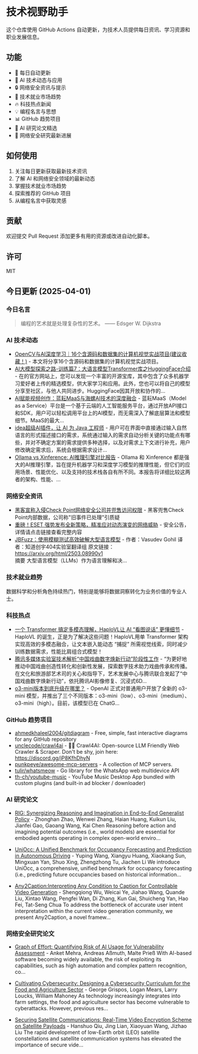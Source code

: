 # 技术视野助手

这个仓库使用 GitHub Actions 自动更新，为技术人员提供每日资讯、学习资源和职业发展信息。

## 功能

- 🔄 每日自动更新
- 🤖 AI 技术动态与应用
- 🔒 网络安全资讯与提示
- 💼 技术就业市场趋势
- 🔥 科技热点新闻
- 💡 编程名言与思想
- 📊 GitHub 趋势项目
- 📝 AI 研究论文精选
- 🔐 网络安全研究最新进展

## 如何使用

1. 关注每日更新获取最新技术资讯
2. 了解 AI 和网络安全领域的最新动态
3. 掌握技术就业市场趋势
4. 探索推荐的 GitHub 项目
5. 从编程名言中获取灵感

## 贡献

欢迎提交 Pull Request 添加更多有用的资源或改进自动化脚本。

## 许可

MIT

## 今日更新 (2025-04-01)

### 今日名言

> 编程的艺术就是处理复杂性的艺术。 —— Edsger W. Dijkstra

### AI 技术动态

- [OpenCV与AI深度学习｜16个含源码和数据集的计算机视觉实战项目(建议收藏！)](https://i-operation.csdnimg.cn/images/8efd18d5d7054f77a81294a14cd80ad5.png) - 本文将分享16个含源码和数据集的计算机视觉实战项目。
- [AI大模型探索之路-训练篇7：大语言模型Transformer库之HuggingFace介绍](https://i-operation.csdnimg.cn/images/8efd18d5d7054f77a81294a14cd80ad5.png) - 在的官方网站上，您可以发现一个丰富的开源宝库，其中包含了众多机器学习爱好者上传的精选模型，供大家学习和应用。此外，您也可以将自己的模型分享至社区，与他人共同进步。HuggingFace因其开放和协作的...
- [AI赋能视频创作：蓝耘MaaS与海螺AI技术的深度融合](https://i-operation.csdnimg.cn/images/8efd18d5d7054f77a81294a14cd80ad5.png) - 蓝耘MaaS（Model as a Service）平台是一个基于云端的人工智能服务平台，通过开放API接口和SDK，用户可以轻松调用平台上的AI模型，而无需深入了解底层算法和模型细节。MaaS的最大...
- [idea超级AI插件，让 AI 为 Java 工程师](https://i-operation.csdnimg.cn/images/8efd18d5d7054f77a81294a14cd80ad5.png) - 用户可在界面中直接通过输入自然语言的形式描述接口的需求，系统通过输入的需求自动分析关键的功能点有哪些，并对不确定方案的需求提供多种选择，以及对需求上下文进行补充，用户修改确定需求后，系统会根据需求设计...
- [Ollama vs Xinference: AI推理引擎对比报告](https://i-operation.csdnimg.cn/images/8efd18d5d7054f77a81294a14cd80ad5.png) - Ollama 和 Xinference 都是强大的AI推理引擎，旨在提升机器学习和深度学习模型的推理性能，但它们的应用场景、性能优化、以及支持的技术栈各自有所不同。本报告将详细比较这两者的架构、性能、...


### 网络安全资讯

- [黑客宣称入侵Check Point网络安全公司并兜售访问权限](https://www.freebuf.com/articles/es/426232.html) - 黑客兜售Check Point内部数据，公司称&quot;旧事件已处理&quot;引质疑
- [重磅！ESET 强势发布全新策略，精准应对动态演变的网络威胁](https://www.anquanke.com/post/id/306077) - 安全公告，详情请点击链接查看完整内容
- [JBFuzz：使用模糊测试高效破解大型语言模型](https://paper.seebug.org/3311/) - 作者：Vasudev Gohil
译者：知道创宇404实验室翻译组
原文链接：https://arxiv.org/html/2503.08990v1  
摘要
大型语言模型（LLMs）作为语言理解和决...


### 技术就业趋势

数据科学和分析角色持续热门，特别是能够将数据洞察转化为业务价值的专业人士。

### 科技热点

- [一个 Transformer 搞定多模态理解，HaploVL让 AI “看图说话” 更懂细节](https://cloud.tencent.com/developer/article/2508615) - HaploVL 的诞生，正是为了解决这些问题！HaploVL用单 Transformer 架构实现高效的多模态融合，让文本嵌入能动态 “捕捉” 所需视觉线索，同时减少训练数据需求，性能比肩组合式模型！
- [腾讯多媒体实验室技术解析“中国戏曲数字焕新行动”阶段性工作](https://cloud.tencent.com/developer/article/2508633) - “为更好地推动中国戏曲创造性转化和创新性发展，探索数字技术助力戏曲传承和传播。在文化和旅游部艺术司的关心和指导下，艺术发展中心与腾讯联合发起了“中国戏曲数字焕新行动”，依托腾讯AI影像修复、沉浸式6D...
- [o3-mini版本到底升级在哪里？](https://cloud.tencent.com/developer/article/2508782) - OpenAI 正式对普通用户开放了全新的 o3-mini 模型，并推出了三个不同版本：o3-mini（low）、o3-mini（medium）、o3-mini（high）。目前，该模型已在 ChatG...


### GitHub 趋势项目

- [ahmedkhaleel2004/gitdiagram](https://github.com/ahmedkhaleel2004/gitdiagram) - Free, simple, fast interactive diagrams for any GitHub repository
- [unclecode/crawl4ai](https://github.com/unclecode/crawl4ai) - 🚀🤖 Crawl4AI: Open-source LLM Friendly Web Crawler & Scraper. Don't be shy, join here: https://discord.gg/jP8KfhDhyN
- [punkpeye/awesome-mcp-servers](https://github.com/punkpeye/awesome-mcp-servers) - A collection of MCP servers.
- [tulir/whatsmeow](https://github.com/tulir/whatsmeow) - Go library for the WhatsApp web multidevice API
- [th-ch/youtube-music](https://github.com/th-ch/youtube-music) - YouTube Music Desktop App bundled with custom plugins (and built-in ad blocker / downloader)




### AI 研究论文

- [RIG: Synergizing Reasoning and Imagination in End-to-End Generalist
  Policy](http://arxiv.org/abs/2503.24388v1) - Zhonghan Zhao, Wenwei Zhang, Haian Huang, Kuikun Liu, Jianfei Gao, Gaoang Wang, Kai Chen
  Reasoning before action and imagining potential outcomes (i.e., world models)
are essential for embodied agents operating in complex open-world enviro...

- [UniOcc: A Unified Benchmark for Occupancy Forecasting and Prediction in
  Autonomous Driving](http://arxiv.org/abs/2503.24381v1) - Yuping Wang, Xiangyu Huang, Xiaokang Sun, Mingxuan Yan, Shuo Xing, Zhengzhong Tu, Jiachen Li
  We introduce UniOcc, a comprehensive, unified benchmark for occupancy
forecasting (i.e., predicting future occupancies based on historical
information...

- [Any2Caption:Interpreting Any Condition to Caption for Controllable Video
  Generation](http://arxiv.org/abs/2503.24379v1) - Shengqiong Wu, Weicai Ye, Jiahao Wang, Quande Liu, Xintao Wang, Pengfei Wan, Di Zhang, Kun Gai, Shuicheng Yan, Hao Fei, Tat-Seng Chua
  To address the bottleneck of accurate user intent interpretation within the
current video generation community, we present Any2Caption, a novel framew...



### 网络安全研究论文

- [Graph of Effort: Quantifying Risk of AI Usage for Vulnerability
  Assessment](http://arxiv.org/abs/2503.16392v1) - Anket Mehra, Andreas Aßmuth, Malte Prieß
  With AI-based software becoming widely available, the risk of exploiting its
capabilities, such as high automation and complex pattern recognition, co...

- [Cultivating Cybersecurity: Designing a Cybersecurity Curriculum for the
  Food and Agriculture Sector](http://arxiv.org/abs/2503.16292v1) - George Grispos, Logan Mears, Larry Loucks, William Mahoney
  As technology increasingly integrates into farm settings, the food and
agriculture sector has become vulnerable to cyberattacks. However, previous
res...

- [Securing Satellite Communications: Real-Time Video Encryption Scheme on
  Satellite Payloads](http://arxiv.org/abs/2503.16287v1) - Hanshuo Qiu, Jing Lian, Xiaoyuan Wang, Jizhao Liu
  The rapid development of low-Earth orbit (LEO) satellite constellations and
satellite communication systems has elevated the importance of secure vide...

